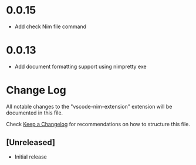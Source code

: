 # 0.0.15
- Add check Nim file command  

# 0.0.13
- Add document formatting support using nimpretty exe  

# Change Log
All notable changes to the "vscode-nim-extension" extension will be documented in this file.

Check [Keep a Changelog](http://keepachangelog.com/) for recommendations on how to structure this file.

## [Unreleased]
- Initial release